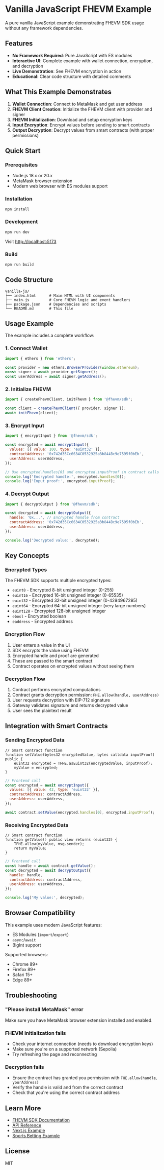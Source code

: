 # Vanilla JavaScript FHEVM Example

A pure vanilla JavaScript example demonstrating FHEVM SDK usage without any framework dependencies.

## Features

- **No Framework Required**: Pure JavaScript with ES modules
- **Interactive UI**: Complete example with wallet connection, encryption, and decryption
- **Live Demonstration**: See FHEVM encryption in action
- **Educational**: Clear code structure with detailed comments

## What This Example Demonstrates

1. **Wallet Connection**: Connect to MetaMask and get user address
2. **FHEVM Client Creation**: Initialize the FHEVM client with provider and signer
3. **FHEVM Initialization**: Download and setup encryption keys
4. **Input Encryption**: Encrypt values before sending to smart contracts
5. **Output Decryption**: Decrypt values from smart contracts (with proper permissions)

## Quick Start

### Prerequisites

- Node.js 18.x or 20.x
- MetaMask browser extension
- Modern web browser with ES modules support

### Installation

```bash
npm install
```

### Development

```bash
npm run dev
```

Visit [http://localhost:5173](http://localhost:5173)

### Build

```bash
npm run build
```

## Code Structure

```
vanilla-js/
├── index.html      # Main HTML with UI components
├── main.js         # Core FHEVM logic and event handlers
├── package.json    # Dependencies and scripts
└── README.md       # This file
```

## Usage Example

The example includes a complete workflow:

### 1. Connect Wallet

```javascript
import { ethers } from 'ethers';

const provider = new ethers.BrowserProvider(window.ethereum);
const signer = await provider.getSigner();
const userAddress = await signer.getAddress();
```

### 2. Initialize FHEVM

```javascript
import { createFhevmClient, initFhevm } from '@fhevm/sdk';

const client = createFhevmClient({ provider, signer });
await initFhevm(client);
```

### 3. Encrypt Input

```javascript
import { encryptInput } from '@fhevm/sdk';

const encrypted = await encryptInput({
  values: [{ value: 100, type: 'euint32' }],
  contractAddress: '0x742d35Cc6634C0532925a3b844Bc9e7595f0bEb',
  userAddress: userAddress,
});

// Use encrypted.handles[0] and encrypted.inputProof in contract calls
console.log('Encrypted handle:', encrypted.handles[0]);
console.log('Input proof:', encrypted.inputProof);
```

### 4. Decrypt Output

```javascript
import { decryptOutput } from '@fhevm/sdk';

const decrypted = await decryptOutput({
  handle: '0x...', // Encrypted handle from contract
  contractAddress: '0x742d35Cc6634C0532925a3b844Bc9e7595f0bEb',
  userAddress: userAddress,
});

console.log('Decrypted value:', decrypted);
```

## Key Concepts

### Encrypted Types

The FHEVM SDK supports multiple encrypted types:

- `euint8` - Encrypted 8-bit unsigned integer (0-255)
- `euint16` - Encrypted 16-bit unsigned integer (0-65535)
- `euint32` - Encrypted 32-bit unsigned integer (0-4294967295)
- `euint64` - Encrypted 64-bit unsigned integer (very large numbers)
- `euint128` - Encrypted 128-bit unsigned integer
- `ebool` - Encrypted boolean
- `eaddress` - Encrypted address

### Encryption Flow

1. User enters a value in the UI
2. SDK encrypts the value using FHEVM
3. Encrypted handle and proof are generated
4. These are passed to the smart contract
5. Contract operates on encrypted values without seeing them

### Decryption Flow

1. Contract performs encrypted computations
2. Contract grants decryption permission: `FHE.allow(handle, userAddress)`
3. User requests decryption with EIP-712 signature
4. Gateway validates signature and returns decrypted value
5. User sees the plaintext result

## Integration with Smart Contracts

### Sending Encrypted Data

```solidity
// Smart contract function
function setValue(bytes32 encryptedValue, bytes calldata inputProof) public {
    euint32 encrypted = TFHE.asEuint32(encryptedValue, inputProof);
    myValue = encrypted;
}
```

```javascript
// Frontend call
const encrypted = await encryptInput({
  values: [{ value: 42, type: 'euint32' }],
  contractAddress: contractAddress,
  userAddress: userAddress,
});

await contract.setValue(encrypted.handles[0], encrypted.inputProof);
```

### Receiving Encrypted Data

```solidity
// Smart contract function
function getValue() public view returns (euint32) {
    TFHE.allow(myValue, msg.sender);
    return myValue;
}
```

```javascript
// Frontend call
const handle = await contract.getValue();
const decrypted = await decryptOutput({
  handle: handle,
  contractAddress: contractAddress,
  userAddress: userAddress,
});

console.log('My value:', decrypted);
```

## Browser Compatibility

This example uses modern JavaScript features:

- ES Modules (`import`/`export`)
- `async`/`await`
- BigInt support

Supported browsers:
- Chrome 89+
- Firefox 89+
- Safari 15+
- Edge 89+

## Troubleshooting

### "Please install MetaMask" error

Make sure you have MetaMask browser extension installed and enabled.

### FHEVM initialization fails

- Check your internet connection (needs to download encryption keys)
- Make sure you're on a supported network (Sepolia)
- Try refreshing the page and reconnecting

### Decryption fails

- Ensure the contract has granted you permission with `FHE.allow(handle, yourAddress)`
- Verify the handle is valid and from the correct contract
- Check that you're using the correct contract address

## Learn More

- [FHEVM SDK Documentation](../../packages/fhevm-sdk/README.md)
- [API Reference](../../docs/api-reference.md)
- [Next.js Example](../nextjs-showcase/)
- [Sports Betting Example](../sports-betting/)

## License

MIT

